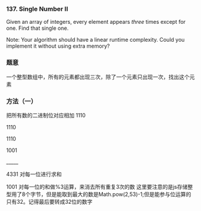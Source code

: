 ### 137\. Single Number II

  Given an array of integers, every element appears *three* times except for one. Find that single one.

  Note:
Your algorithm should have a linear runtime complexity. Could you implement it without using extra memory?

### 题意
一个整型数组中，所有的元素都出现三次，除了一个元素只出现一次，找出这个元素

### 方法（一）
把所有数的二进制位对应相加
1110

1110

1110

1001

\_\_\_\_\_

4331 对每一位进行求和

1001 对每一位的和做%3运算，来消去所有重复3次的数
这里要注意的是js存储整型用了8个字节，但是能取到最大的数是Math.pow(2,53)-1;但是能参与位运算的只有32。记得最后要转成32位的数字

